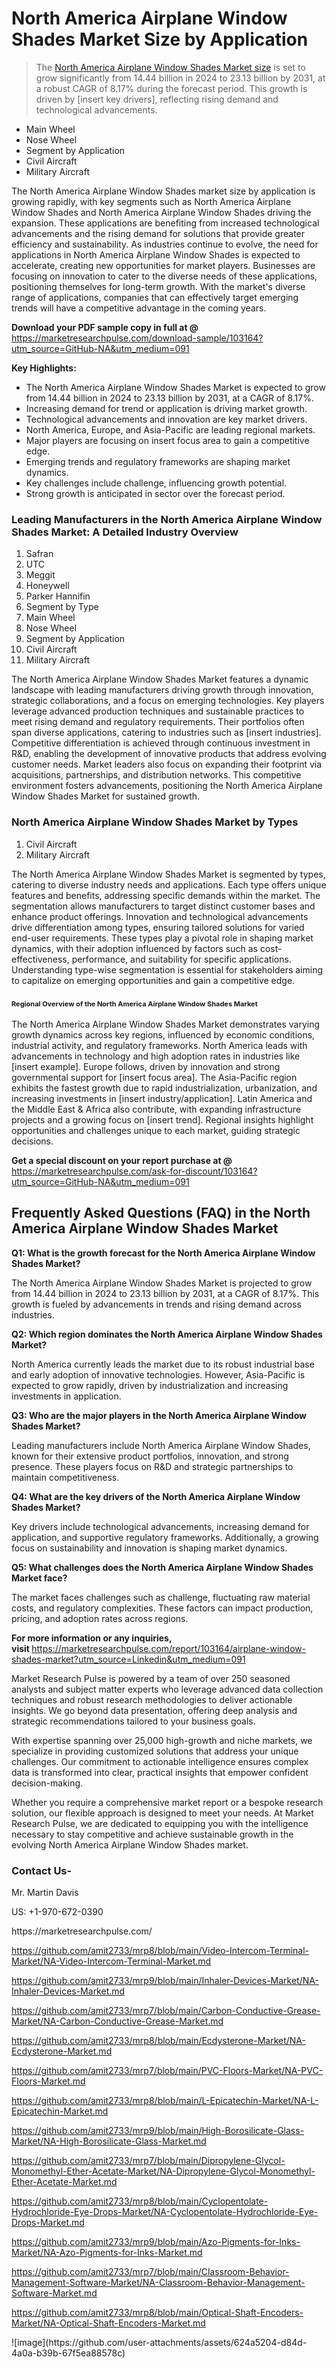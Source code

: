 <h1>North America Airplane Window Shades Market&nbsp;Size by Application</h1><blockquote><p>The <a href="https://marketresearchpulse.com/download-sample/103164?utm_source=GitHub-NA&amp;utm_medium=091">North America Airplane Window Shades Market size</a> is set to grow significantly from 14.44 billion in 2024 to 23.13 billion by 2031, at a robust CAGR of 8.17% during the forecast period. This growth is driven by [insert key drivers], reflecting rising demand and technological advancements.</p></blockquote><ul><li>Main Wheel<li> Nose Wheel<li> Segment by Application<li> Civil Aircraft<li> Military Aircraft</li></ul><p>The North America Airplane Window Shades market size by application is growing rapidly, with key segments such as North America Airplane Window Shades and North America Airplane Window Shades driving the expansion. These applications are benefiting from increased technological advancements and the rising demand for solutions that provide greater efficiency and sustainability. As industries continue to evolve, the need for applications in North America Airplane Window Shades is expected to accelerate, creating new opportunities for market players. Businesses are focusing on innovation to cater to the diverse needs of these applications, positioning themselves for long-term growth. With the market's diverse range of applications, companies that can effectively target emerging trends will have a competitive advantage in the coming years.</p><p><strong>Download your PDF sample copy in full at @ </strong><a href="https://marketresearchpulse.com/download-sample/103164?utm_source=GitHub-NA&amp;utm_medium=091">https://marketresearchpulse.com/download-sample/103164?utm_source=GitHub-NA&amp;utm_medium=091</a></p><p><strong>Key Highlights: </strong></p><ul><li>The North America Airplane Window Shades Market is expected to grow from 14.44 billion in 2024 to 23.13 billion by 2031, at a CAGR of 8.17%.</li><li>Increasing demand for trend or application is driving market growth.</li><li>Technological advancements and innovation are key market drivers.</li><li>North America, Europe, and Asia-Pacific are leading regional markets.</li><li>Major players are focusing on insert focus area to gain a competitive edge.</li><li>Emerging trends and regulatory frameworks are shaping market dynamics.</li><li>Key challenges include challenge, influencing growth potential.</li><li>Strong growth is anticipated in sector over the forecast period.</li></ul><h3>Leading Manufacturers in the North America Airplane Window Shades Market: A Detailed Industry Overview</h3><ol><li>Safran</li><li>UTC</li><li>Meggit</li><li>Honeywell</li><li>Parker Hannifin</li><li>Segment by Type</li><li>Main Wheel</li><li>Nose Wheel</li><li>Segment by Application</li><li>Civil Aircraft</li><li>Military Aircraft</li></ol><div class="flex max-w-full flex-col flex-grow"><div class="min-h-8 text-message flex w-full flex-col items-end gap-2 whitespace-normal break-words [.text-message+&amp;]:mt-5" dir="auto" data-message-author-role="assistant" data-message-id="fd8432e4-4910-450d-b182-61b7bfb0a01f" data-message-model-slug="gpt-4o"><div class="flex w-full flex-col gap-1 empty:hidden first:pt-[3px]"><div class="markdown prose w-full break-words dark:prose-invert light"><p>The North America Airplane Window Shades Market features a dynamic landscape with leading manufacturers driving growth through innovation, strategic collaborations, and a focus on emerging technologies. Key players leverage advanced production techniques and sustainable practices to meet rising demand and regulatory requirements. Their portfolios often span diverse applications, catering to industries such as [insert industries]. Competitive differentiation is achieved through continuous investment in R&amp;D, enabling the development of innovative products that address evolving customer needs. Market leaders also focus on expanding their footprint via acquisitions, partnerships, and distribution networks. This competitive environment fosters advancements, positioning the North America Airplane Window Shades Market for sustained growth.</p></div></div></div></div><h3>North America Airplane Window Shades Market by Types</h3><ol><li>Civil Aircraft<li> Military Aircraft</li></ol><div class="flex max-w-full flex-col flex-grow"><div class="min-h-8 text-message flex w-full flex-col items-end gap-2 whitespace-normal break-words [.text-message+&amp;]:mt-5" dir="auto" data-message-author-role="assistant" data-message-id="084470be-0bb7-4664-bddf-5156b4f41249" data-message-model-slug="gpt-4o-mini"><div class="flex w-full flex-col gap-1 empty:hidden first:pt-[3px]"><div class="markdown prose w-full break-words dark:prose-invert light"><p>The North America Airplane Window Shades Market is segmented by types, catering to diverse industry needs and applications. Each type offers unique features and benefits, addressing specific demands within the market. The segmentation allows manufacturers to target distinct customer bases and enhance product offerings. Innovation and technological advancements drive differentiation among types, ensuring tailored solutions for varied end-user requirements. These types play a pivotal role in shaping market dynamics, with their adoption influenced by factors such as cost-effectiveness, performance, and suitability for specific applications. Understanding type-wise segmentation is essential for stakeholders aiming to capitalize on emerging opportunities and gain a competitive edge.</p></div></div></div></div><h3><span style="font-size: 11px;">Regional Overview of the North America Airplane Window Shades Market</span></h3><div class="flex max-w-full flex-col flex-grow"><div class="min-h-8 text-message flex w-full flex-col items-end gap-2 whitespace-normal break-words [.text-message+&amp;]:mt-5" dir="auto" data-message-author-role="assistant" data-message-id="e9038762-ce64-4e30-91c9-9bd413514231" data-message-model-slug="gpt-4o-mini"><div class="flex w-full flex-col gap-1 empty:hidden first:pt-[3px]"><div class="markdown prose w-full break-words dark:prose-invert light"><p>The North America Airplane Window Shades Market demonstrates varying growth dynamics across key regions, influenced by economic conditions, industrial activity, and regulatory frameworks. North America leads with advancements in technology and high adoption rates in industries like [insert example]. Europe follows, driven by innovation and strong governmental support for [insert focus area]. The Asia-Pacific region exhibits the fastest growth due to rapid industrialization, urbanization, and increasing investments in [insert industry/application]. Latin America and the Middle East &amp; Africa also contribute, with expanding infrastructure projects and a growing focus on [insert trend]. Regional insights highlight opportunities and challenges unique to each market, guiding strategic decisions.</p></div></div></div></div><p><strong>Get a special discount on your report purchase at @ </strong><a href="https://marketresearchpulse.com/ask-for-discount/103164?utm_source=GitHub-NA&amp;utm_medium=091">https://marketresearchpulse.com/ask-for-discount/103164?utm_source=GitHub-NA&amp;utm_medium=091</a></p><h2>Frequently Asked Questions (FAQ) in the North America Airplane Window Shades Market</h2><p><strong>Q1: What is the growth forecast for the North America Airplane Window Shades Market?</strong></p><p>The North America Airplane Window Shades Market is projected to grow from 14.44 billion in 2024 to 23.13 billion by 2031, at a CAGR of 8.17%. This growth is fueled by advancements in trends and rising demand across industries.</p><p><strong>Q2: Which region dominates the North America Airplane Window Shades Market?</strong></p><p>North America currently leads the market due to its robust industrial base and early adoption of innovative technologies. However, Asia-Pacific is expected to grow rapidly, driven by industrialization and increasing investments in application.</p><p><strong>Q3: Who are the major players in the North America Airplane Window Shades Market?</strong></p><p>Leading manufacturers include North America Airplane Window Shades, known for their extensive product portfolios, innovation, and strong presence. These players focus on R&amp;D and strategic partnerships to maintain competitiveness.</p><p><strong>Q4: What are the key drivers of the North America Airplane Window Shades Market?</strong></p><p>Key drivers include technological advancements, increasing demand for application, and supportive regulatory frameworks. Additionally, a growing focus on sustainability and innovation is shaping market dynamics.</p><p><strong>Q5: What challenges does the North America Airplane Window Shades Market face?</strong></p><p>The market faces challenges such as challenge, fluctuating raw material costs, and regulatory complexities. These factors can impact production, pricing, and adoption rates across regions.</p><p><strong>For more information or any inquiries, visit&nbsp;</strong><a href="https://marketresearchpulse.com/report/103164/airplane-window-shades-market?utm_source=Linkedin&utm_medium=091">https://marketresearchpulse.com/report/103164/airplane-window-shades-market?utm_source=Linkedin&utm_medium=091</a></p><p>Market Research Pulse is powered by a team of over 250 seasoned analysts and subject matter experts who leverage advanced data collection techniques and robust research methodologies to deliver actionable insights. We go beyond data presentation, offering deep analysis and strategic recommendations tailored to your business goals.</p><p>With expertise spanning over 25,000 high-growth and niche markets, we specialize in providing customized solutions that address your unique challenges. Our commitment to actionable intelligence ensures complex data is transformed into clear, practical insights that empower confident decision-making.</p><p>Whether you require a comprehensive market report or a bespoke research solution, our flexible approach is designed to meet your needs. At Market Research Pulse, we are dedicated to equipping you with the intelligence necessary to stay competitive and achieve sustainable growth in the evolving North America Airplane Window Shades market.</p><h3><strong>Contact Us-</strong></h3><p>Mr. Martin Davis</p><p>US: +1-970-672-0390</p><p>https://marketresearchpulse.com/</p><p><a href="https://github.com/amit2733/mrp8/blob/main/Video-Intercom-Terminal-Market/NA-Video-Intercom-Terminal-Market.md">https://github.com/amit2733/mrp8/blob/main/Video-Intercom-Terminal-Market/NA-Video-Intercom-Terminal-Market.md</a></p><p><a href="https://github.com/amit2733/mrp9/blob/main/Inhaler-Devices-Market/NA-Inhaler-Devices-Market.md">https://github.com/amit2733/mrp9/blob/main/Inhaler-Devices-Market/NA-Inhaler-Devices-Market.md</a></p><p><a href="https://github.com/amit2733/mrp7/blob/main/Carbon-Conductive-Grease-Market/NA-Carbon-Conductive-Grease-Market.md">https://github.com/amit2733/mrp7/blob/main/Carbon-Conductive-Grease-Market/NA-Carbon-Conductive-Grease-Market.md</a></p><p><a href="https://github.com/amit2733/mrp8/blob/main/Ecdysterone-Market/NA-Ecdysterone-Market.md">https://github.com/amit2733/mrp8/blob/main/Ecdysterone-Market/NA-Ecdysterone-Market.md</a></p><p><a href="https://github.com/amit2733/mrp7/blob/main/PVC-Floors-Market/NA-PVC-Floors-Market.md">https://github.com/amit2733/mrp7/blob/main/PVC-Floors-Market/NA-PVC-Floors-Market.md</a></p><p><a href="https://github.com/amit2733/mrp8/blob/main/L-Epicatechin-Market/NA-L-Epicatechin-Market.md">https://github.com/amit2733/mrp8/blob/main/L-Epicatechin-Market/NA-L-Epicatechin-Market.md</a></p><p><a href="https://github.com/amit2733/mrp9/blob/main/High-Borosilicate-Glass-Market/NA-High-Borosilicate-Glass-Market.md">https://github.com/amit2733/mrp9/blob/main/High-Borosilicate-Glass-Market/NA-High-Borosilicate-Glass-Market.md</a></p><p><a href="https://github.com/amit2733/mrp7/blob/main/Dipropylene-Glycol-Monomethyl-Ether-Acetate-Market/NA-Dipropylene-Glycol-Monomethyl-Ether-Acetate-Market.md">https://github.com/amit2733/mrp7/blob/main/Dipropylene-Glycol-Monomethyl-Ether-Acetate-Market/NA-Dipropylene-Glycol-Monomethyl-Ether-Acetate-Market.md</a></p><p><a href="https://github.com/amit2733/mrp8/blob/main/Cyclopentolate-Hydrochloride-Eye-Drops-Market/NA-Cyclopentolate-Hydrochloride-Eye-Drops-Market.md">https://github.com/amit2733/mrp8/blob/main/Cyclopentolate-Hydrochloride-Eye-Drops-Market/NA-Cyclopentolate-Hydrochloride-Eye-Drops-Market.md</a></p><p><a href="https://github.com/amit2733/mrp9/blob/main/Azo-Pigments-for-Inks-Market/NA-Azo-Pigments-for-Inks-Market.md">https://github.com/amit2733/mrp9/blob/main/Azo-Pigments-for-Inks-Market/NA-Azo-Pigments-for-Inks-Market.md</a></p><p><a href="https://github.com/amit2733/mrp7/blob/main/Classroom-Behavior-Management-Software-Market/NA-Classroom-Behavior-Management-Software-Market.md">https://github.com/amit2733/mrp7/blob/main/Classroom-Behavior-Management-Software-Market/NA-Classroom-Behavior-Management-Software-Market.md</a></p><p><a href="https://github.com/amit2733/mrp8/blob/main/Optical-Shaft-Encoders-Market/NA-Optical-Shaft-Encoders-Market.md">https://github.com/amit2733/mrp8/blob/main/Optical-Shaft-Encoders-Market/NA-Optical-Shaft-Encoders-Market.md</a></p>
![image](https://github.com/user-attachments/assets/624a5204-d84d-4a0a-b39b-67f5ea88578c)
